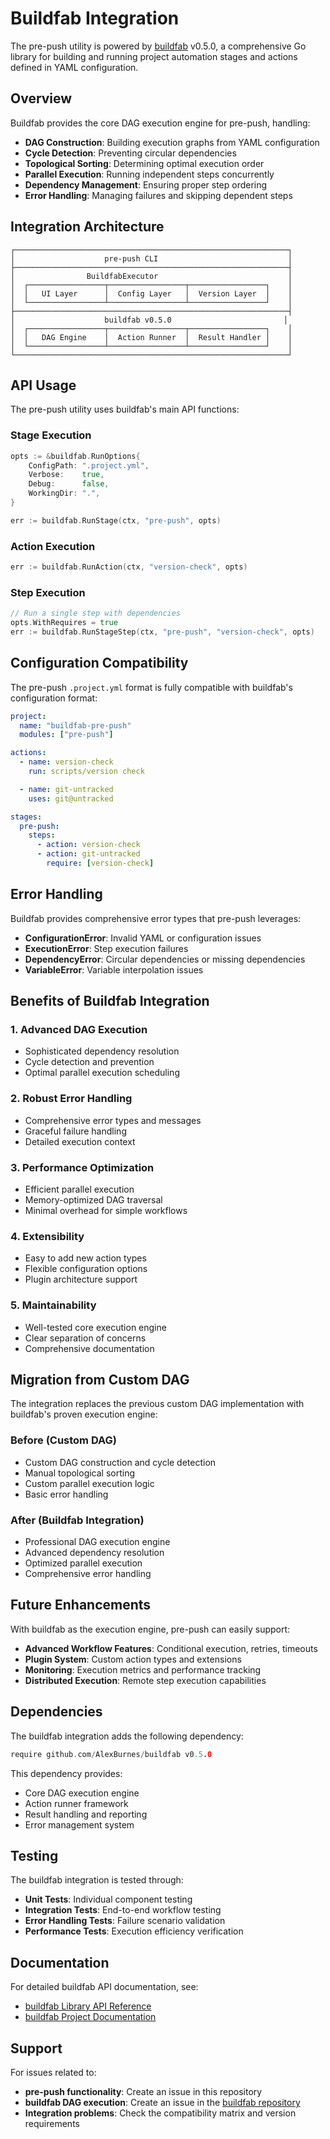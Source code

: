 # Buildfab Integration

The pre-push utility is powered by [buildfab](https://github.com/AlexBurnes/buildfab) v0.5.0, a comprehensive Go library for building and running project automation stages and actions defined in YAML configuration.

## Overview

Buildfab provides the core DAG execution engine for pre-push, handling:

- **DAG Construction**: Building execution graphs from YAML configuration
- **Cycle Detection**: Preventing circular dependencies
- **Topological Sorting**: Determining optimal execution order
- **Parallel Execution**: Running independent steps concurrently
- **Dependency Management**: Ensuring proper step ordering
- **Error Handling**: Managing failures and skipping dependent steps

## Integration Architecture

```
┌─────────────────────────────────────────────────────────────┐
│                    pre-push CLI                             │
├─────────────────────────────────────────────────────────────┤
│                BuildfabExecutor                             │
│  ┌─────────────────┬─────────────────┬─────────────────┐    │
│  │   UI Layer      │  Config Layer   │  Version Layer  │    │
│  └─────────────────┴─────────────────┴─────────────────┘    │
├─────────────────────────────────────────────────────────────┤
│                    buildfab v0.5.0                         │
│  ┌─────────────────┬─────────────────┬─────────────────┐    │
│  │   DAG Engine    │  Action Runner  │  Result Handler │    │
│  └─────────────────┴─────────────────┴─────────────────┘    │
└─────────────────────────────────────────────────────────────┘
```

## API Usage

The pre-push utility uses buildfab's main API functions:

### Stage Execution

```go
opts := &buildfab.RunOptions{
    ConfigPath: ".project.yml",
    Verbose:    true,
    Debug:      false,
    WorkingDir: ".",
}

err := buildfab.RunStage(ctx, "pre-push", opts)
```

### Action Execution

```go
err := buildfab.RunAction(ctx, "version-check", opts)
```

### Step Execution

```go
// Run a single step with dependencies
opts.WithRequires = true
err := buildfab.RunStageStep(ctx, "pre-push", "version-check", opts)
```

## Configuration Compatibility

The pre-push `.project.yml` format is fully compatible with buildfab's configuration format:

```yaml
project:
  name: "buildfab-pre-push"
  modules: ["pre-push"]

actions:
  - name: version-check
    run: scripts/version check

  - name: git-untracked
    uses: git@untracked

stages:
  pre-push:
    steps:
      - action: version-check
      - action: git-untracked
        require: [version-check]
```

## Error Handling

Buildfab provides comprehensive error types that pre-push leverages:

- **ConfigurationError**: Invalid YAML or configuration issues
- **ExecutionError**: Step execution failures
- **DependencyError**: Circular dependencies or missing dependencies
- **VariableError**: Variable interpolation issues

## Benefits of Buildfab Integration

### 1. **Advanced DAG Execution**
- Sophisticated dependency resolution
- Cycle detection and prevention
- Optimal parallel execution scheduling

### 2. **Robust Error Handling**
- Comprehensive error types and messages
- Graceful failure handling
- Detailed execution context

### 3. **Performance Optimization**
- Efficient parallel execution
- Memory-optimized DAG traversal
- Minimal overhead for simple workflows

### 4. **Extensibility**
- Easy to add new action types
- Flexible configuration options
- Plugin architecture support

### 5. **Maintainability**
- Well-tested core execution engine
- Clear separation of concerns
- Comprehensive documentation

## Migration from Custom DAG

The integration replaces the previous custom DAG implementation with buildfab's proven execution engine:

### Before (Custom DAG)
- Custom DAG construction and cycle detection
- Manual topological sorting
- Custom parallel execution logic
- Basic error handling

### After (Buildfab Integration)
- Professional DAG execution engine
- Advanced dependency resolution
- Optimized parallel execution
- Comprehensive error handling

## Future Enhancements

With buildfab as the execution engine, pre-push can easily support:

- **Advanced Workflow Features**: Conditional execution, retries, timeouts
- **Plugin System**: Custom action types and extensions
- **Monitoring**: Execution metrics and performance tracking
- **Distributed Execution**: Remote step execution capabilities

## Dependencies

The buildfab integration adds the following dependency:

```go
require github.com/AlexBurnes/buildfab v0.5.0
```

This dependency provides:
- Core DAG execution engine
- Action runner framework
- Result handling and reporting
- Error management system

## Testing

The buildfab integration is tested through:

- **Unit Tests**: Individual component testing
- **Integration Tests**: End-to-end workflow testing
- **Error Handling Tests**: Failure scenario validation
- **Performance Tests**: Execution efficiency verification

## Documentation

For detailed buildfab API documentation, see:
- [buildfab Library API Reference](https://github.com/AlexBurnes/buildfab/blob/master/docs/Library.md)
- [buildfab Project Documentation](https://github.com/AlexBurnes/buildfab)

## Support

For issues related to:
- **pre-push functionality**: Create an issue in this repository
- **buildfab DAG execution**: Create an issue in the [buildfab repository](https://github.com/AlexBurnes/buildfab)
- **Integration problems**: Check the compatibility matrix and version requirements